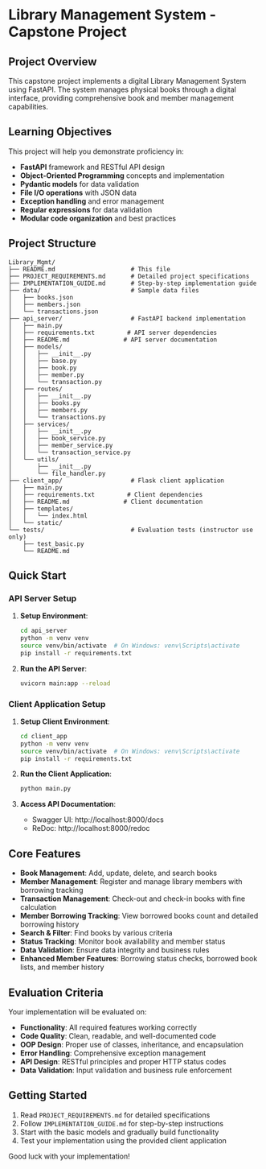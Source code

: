 # Library Management System - Capstone Project

## Project Overview

This capstone project implements a digital Library Management System using FastAPI. The system manages physical books through a digital interface, providing comprehensive book and member management capabilities.

## Learning Objectives

This project will help you demonstrate proficiency in:
- **FastAPI** framework and RESTful API design
- **Object-Oriented Programming** concepts and implementation
- **Pydantic models** for data validation
- **File I/O operations** with JSON data
- **Exception handling** and error management
- **Regular expressions** for data validation
- **Modular code organization** and best practices

## Project Structure

```
Library_Mgmt/
├── README.md                     # This file
├── PROJECT_REQUIREMENTS.md       # Detailed project specifications
├── IMPLEMENTATION_GUIDE.md       # Step-by-step implementation guide
├── data/                         # Sample data files
│   ├── books.json
│   ├── members.json
│   └── transactions.json
├── api_server/                   # FastAPI backend implementation
│   ├── main.py
│   ├── requirements.txt         # API server dependencies
│   ├── README.md               # API server documentation
│   ├── models/
│   │   ├── __init__.py
│   │   ├── base.py
│   │   ├── book.py
│   │   ├── member.py
│   │   └── transaction.py
│   ├── routes/
│   │   ├── __init__.py
│   │   ├── books.py
│   │   ├── members.py
│   │   └── transactions.py
│   ├── services/
│   │   ├── __init__.py
│   │   ├── book_service.py
│   │   ├── member_service.py
│   │   └── transaction_service.py
│   └── utils/
│       ├── __init__.py
│       └── file_handler.py
├── client_app/                   # Flask client application
│   ├── main.py
│   ├── requirements.txt         # Client dependencies
│   ├── README.md               # Client documentation
│   ├── templates/
│   │   └── index.html
│   └── static/
└── tests/                        # Evaluation tests (instructor use only)
    ├── test_basic.py
    └── README.md
```

## Quick Start

### API Server Setup

1. **Setup Environment**:
   ```bash
   cd api_server
   python -m venv venv
   source venv/bin/activate  # On Windows: venv\Scripts\activate
   pip install -r requirements.txt
   ```

2. **Run the API Server**:
   ```bash
   uvicorn main:app --reload
   ```

### Client Application Setup

1. **Setup Client Environment**:
   ```bash
   cd client_app
   python -m venv venv
   source venv/bin/activate  # On Windows: venv\Scripts\activate
   pip install -r requirements.txt
   ```

2. **Run the Client Application**:
   ```bash
   python main.py
   ```

4. **Access API Documentation**:
   - Swagger UI: http://localhost:8000/docs
   - ReDoc: http://localhost:8000/redoc

## Core Features

- **Book Management**: Add, update, delete, and search books
- **Member Management**: Register and manage library members with borrowing tracking
- **Transaction Management**: Check-out and check-in books with fine calculation
- **Member Borrowing Tracking**: View borrowed books count and detailed borrowing history
- **Search & Filter**: Find books by various criteria
- **Status Tracking**: Monitor book availability and member status
- **Data Validation**: Ensure data integrity and business rules
- **Enhanced Member Features**: Borrowing status checks, borrowed book lists, and member history

## Evaluation Criteria

Your implementation will be evaluated on:
- **Functionality**: All required features working correctly
- **Code Quality**: Clean, readable, and well-documented code
- **OOP Design**: Proper use of classes, inheritance, and encapsulation
- **Error Handling**: Comprehensive exception management
- **API Design**: RESTful principles and proper HTTP status codes
- **Data Validation**: Input validation and business rule enforcement

## Getting Started

1. Read `PROJECT_REQUIREMENTS.md` for detailed specifications
2. Follow `IMPLEMENTATION_GUIDE.md` for step-by-step instructions
3. Start with the basic models and gradually build functionality
4. Test your implementation using the provided client application

Good luck with your implementation!
